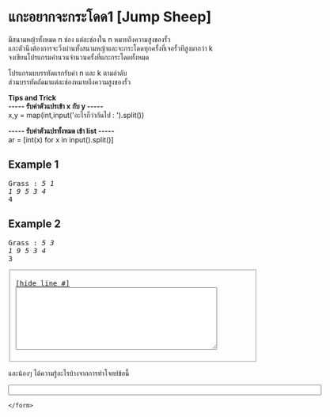 <div id="current" aria-labelledby="ui-id-9" role="tabpanel" class="ui-tabs-panel ui-corner-bottom ui-widget-content" aria-hidden="false">
    <form method="post" action="/elab/lab/submit/1023/11634/19102/" enctype="multipart/form-data" autocomplete="off">
      <div id="assignment-body">
        <input type="hidden" name="csrfmiddlewaretoken" value="ANtfcdWAdHYQ3M7HvUYPs6HSWbIYQTT5ZpRmDaaTtkqFbqS8l2jSwswSYTJ4yY9F">
        <h1>แกะอยากจะกระโดด1 [Jump Sheep]</h1><p>มีสนามหญ้าทั้งหมด n ช่อง แต่ละช่องใน n หมายถึงความสูงของรั้ว<br>แกะตัวนึงต้องการจะวิ่งผ่านทั้งสนามหญ้าและจะกระโดดทุกครั้งที่เจอรั้วทีสูงมากว่า k<br>จงเขียนโปรแกรมคำนวนจำนวนครั้งที่แกะกระโดดทั้งหมด</p><p>โปรแกรมบบรรทัดแรกรับค่า n และ k ตามลำดับ<br>ส่วนบรรทัดถัดมาแต่ละช่องหมายถึงความสูงของรั้ว  </p><p><strong>Tips and Trick</strong><br><strong>----- รับค่าตัวแปรเข้า x กับ y -----</strong><br>x,y = map(int,input('อะไรก็ว่ากันไป : ').split())  </p><p><strong>----- รับค่าตัวแปรทั้งหมด เข้า list -----</strong><br>ar = [int(x) for x in input().split()]</p><h2>Example 1</h2><p></p><pre class="output">Grass : <em>5 1</em>
<em>1 9 5 3 4</em>
4
</pre><p></p><h2>Example 2</h2><p></p><pre class="output">Grass : <em>5 3</em>
<em>1 9 5 3 4</em>
3
</pre><p></p><p></p><fieldset><pre><div class="code-menu"><a href="#" class="lineno-toggle">[hide line #]</a></div><code class="source"><textarea class="codeblank" cols="48" name="b1" rows="8" wrap="off" autocomplete="off"></textarea></code></pre></fieldset><p></p><p>และน้องๆ ได้ความรู้อะไรบ้างจากการทำโจทย์ข้อนี้</p><p><input class="textblank" name="b2" size="76" type="text" value=""></p> 
      </div>
      
      
    </form>
  </div>